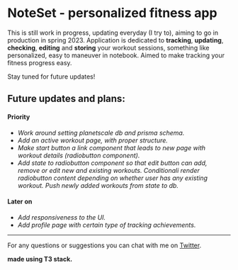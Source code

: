 # NoteSet - personalized fitness app

This is still work in progress, updating everyday (I try to), aiming to go in
production in spring 2023. Application is dedicated to **tracking**,
**updating**, **checking**, **editing** and **storing** your workout sessions,
something like personalized, easy to maneuver in notebook. Aimed to make
tracking your fitness progress easy.

Stay tuned for future updates!

## Future updates and plans:

#### Priority

- _Work around setting planetscale db and prisma schema._
- _Add an active workout page, with proper structure._
- _Make start button a link component that leads to new page with workout
  details (radiobutton component)._
- _Add state to radiobutton component so that edit button can add, remove or
  edit new and existing workouts. Conditionali render radiobutton content
  depending on whether user has any existing workout. Push newly added workouts
  from state to db._

#### Later on

- _Add responsiveness to the UI._
- _Add profile page with certain type of tracking achievements._

---

For any questions or suggestions you can chat with me on
[Twitter](https://twitter.com/Srkuleo).

**made using T3 stack.**
